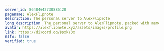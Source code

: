 ```yaml
---
server_id: 86484642730885120
pagename: AlexFlipnote
description: The personal server to AlexFlipnote
long_description: The personal server to AlexFlipnote, packed with memes as you join in
avatar: https://alexflipnote.xyz/assets/images/profile.png
link: https://discord.gg/DpxkY3x
nsfw: false
verified: true
---
```

